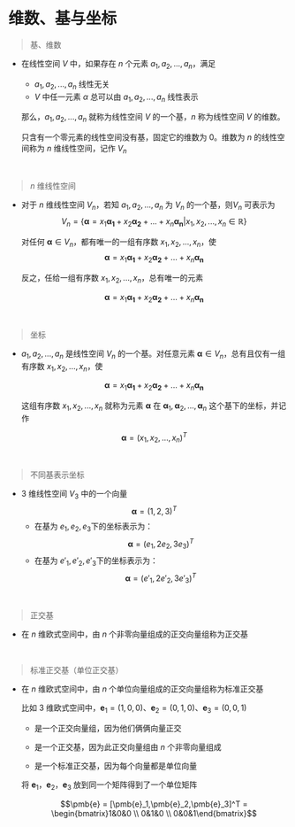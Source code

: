 &emsp;
# 维数、基与坐标

>基、维数
- 在线性空间 $V$ 中，如果存在 $n$ 个元素 $a_1, a_2, ..., a_n$，满足
    - $a_1, a_2, ..., a_n$ 线性无关
    - $V$ 中任一元素 $\alpha$ 总可以由 $a_1, a_2, ..., a_n$ 线性表示

    那么，$a_1, a_2, ..., a_n$ 就称为线性空间 $V$ 的一个基，$n$ 称为线性空间 $V$ 的维数。

    只含有一个零元素的线性空间没有基，固定它的维数为 $0$。维数为 $n$ 的线性空间称为 $n$ 维线性空间，记作 $V_n$

&emsp;
>$n$ 维线性空间
- 对于 $n$ 维线性空间 $V_n$，若知 $a_1, a_2, ..., a_n$ 为 $V_n$ 的一个基，则$V_n$ 可表示为
    $$V_n = \{\pmb{\alpha} = x_1\pmb{\alpha_1} + x_2\pmb{\alpha_2} + ... + x_n\pmb{\alpha_n} | x_1, x_2, ..., x_n \in \mathbb{R}\}$$

    对任何 $\pmb{\alpha} \in V_n$，都有唯一的一组有序数 $x_1, x_2, ..., x_n$，使
    $$\pmb{\alpha} = x_1\pmb{\alpha_1} + x_2\pmb{\alpha_2} + ... + x_n\pmb{\alpha_n} $$

    反之，任给一组有序数 $x_1, x_2, ..., x_n$，总有唯一的元素

    $$\pmb{\alpha} = x_1\pmb{\alpha_1} + x_2\pmb{\alpha_2} + ... + x_n\pmb{\alpha_n}$$

&emsp;
>坐标
- $a_1, a_2, ..., a_n$ 是线性空间 $V_n$ 的一个基。对任意元素 $\pmb{\alpha} \in V_n$，总有且仅有一组有序数 $x_1, x_2, ..., x_n$，使

    $$\pmb{\alpha} = x_1\pmb{\alpha_1} + x_2\pmb{\alpha_2} + ... + x_n\pmb{\alpha_n}$$

    这组有序数 $x_1, x_2, ..., x_n$ 就称为元素 $\pmb{\alpha}$ 在 $\pmb{\alpha}_1, \pmb{\alpha}_2, ..., \pmb{\alpha}_n$ 这个基下的坐标，并记作

    $$\pmb{\alpha} = (x_1, x_2,..., x_n)^T$$

&emsp;
>不同基表示坐标
- $3$ 维线性空间 $V_3$ 中的一个向量 $$\pmb{\alpha} = (1, 2, 3)^T$$
    - 在基为 $e_1, e_2, e_3$下的坐标表示为：
    $$\pmb{\alpha} = (e_1, 2e_2, 3e_3)^T$$
    - 在基为 $e'_1, e'_2, e'_3$下的坐标表示为：
    $$\pmb{\alpha} = (e'_1, 2e'_2, 3e'_3)^T$$

&emsp;
>正交基
- 在 $n$ 维欧式空间中，由 $n$ 个非零向量组成的正交向量组称为正交基

&emsp;
>标准正交基（单位正交基）
- 在 $n$ 维欧式空间中，由 $n$ 个单位向量组成的正交向量组称为标准正交基

    比如 $3$ 维欧式空间中，$\pmb{e}_1 = (1,0,0)、\pmb{e}_2 = (0,1,0)、\pmb{e}_3 = (0,0,1)$
    - 是一个正交向量组，因为他们俩俩向量正交
    
    - 是一个正交基，因为此正交向量组由 $n$ 个非零向量组成
    - 是一个标准正交基，因为每个向量都是单位向量

    将 $\pmb{e}_1，\pmb{e}_2，\pmb{e}_3$ 放到同一个矩阵得到了一个单位矩阵

    $$\pmb{e} = [\pmb{e}_1,\pmb{e}_2,\pmb{e}_3]^T =
    \begin{bmatrix}1&0&0 \\ 0&1&0 \\ 0&0&1\end{bmatrix}$$
